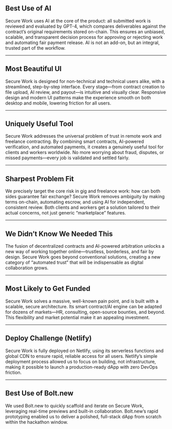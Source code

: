 ## Best Use of AI

Secure Work uses AI at the core of the product: all submitted work is reviewed and evaluated by GPT-4, which compares deliverables against the contract’s original requirements stored on-chain. This ensures an unbiased, scalable, and transparent decision process for approving or rejecting work and automating fair payment release. AI is not an add-on, but an integral, trusted part of the workflow.

---

## Most Beautiful UI

Secure Work is designed for non-technical and technical users alike, with a streamlined, step-by-step interface. Every stage—from contract creation to file upload, AI review, and payout—is intuitive and visually clear. Responsive design and modern UI patterns make the experience smooth on both desktop and mobile, lowering friction for all users.

---

## Uniquely Useful Tool

Secure Work addresses the universal problem of trust in remote work and freelance contracting. By combining smart contracts, AI-powered verification, and automated payments, it creates a genuinely useful tool for clients and workers worldwide. No more worrying about fraud, disputes, or missed payments—every job is validated and settled fairly.

---

## Sharpest Problem Fit

We precisely target the core risk in gig and freelance work: how can both sides guarantee fair exchange? Secure Work removes ambiguity by making terms on-chain, automating escrow, and using AI for independent, consistent review. Both clients and workers get a solution tailored to their actual concerns, not just generic “marketplace” features.

---

## We Didn’t Know We Needed This

The fusion of decentralized contracts and AI-powered arbitration unlocks a new way of working together online—trustless, borderless, and fair by design. Secure Work goes beyond conventional solutions, creating a new category of “automated trust” that will be indispensable as digital collaboration grows.

---

## Most Likely to Get Funded

Secure Work solves a massive, well-known pain point, and is built with a scalable, secure architecture. Its smart contract/AI engine can be adapted for dozens of markets—HR, consulting, open-source bounties, and beyond. This flexibility and market potential make it an appealing investment.

---

## Deploy Challenge (Netlify)

Secure Work is fully deployed on Netlify, using its serverless functions and global CDN to ensure rapid, reliable access for all users. Netlify’s simple deployment process allowed us to focus on building, not infrastructure, making it possible to launch a production-ready dApp with zero DevOps friction.

---

## Best Use of Bolt.new

We used Bolt.new to quickly scaffold and iterate on Secure Work, leveraging real-time previews and built-in collaboration. Bolt.new’s rapid prototyping enabled us to deliver a polished, full-stack dApp from scratch within the hackathon window.
